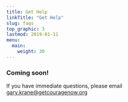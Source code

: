 ```yaml
---
title: Get Help
linkTitle: "Get Help"
slug: faqs
top_graphic: 3
lastmod: 2019-01-11
menu:
  main:
    weight: 30
---
```


### Coming soon!

If you have immediate questions, please email [gary.krane@getcouragenow.org](email:gary.krane@getcouragenow.org)

